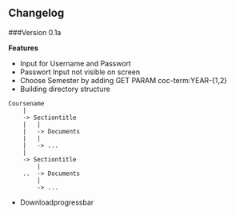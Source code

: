 ## Changelog

###Version 0.1a

**Features**
- Input for Username and Passwort
- Passwort Input not visible on screen
- Choose Semester by adding GET PARAM coc-term:YEAR-{1,2}
- Building directory structure 
~~~~
Coursename 
    |
    -> Sectiontitle
    |   |
    |   -> Documents
    |   |
    |   -> ...
    |
    -> Sectiontitle
        |
    ..  -> Documents    
        | 
        -> ...
~~~~

- Downloadprogressbar
